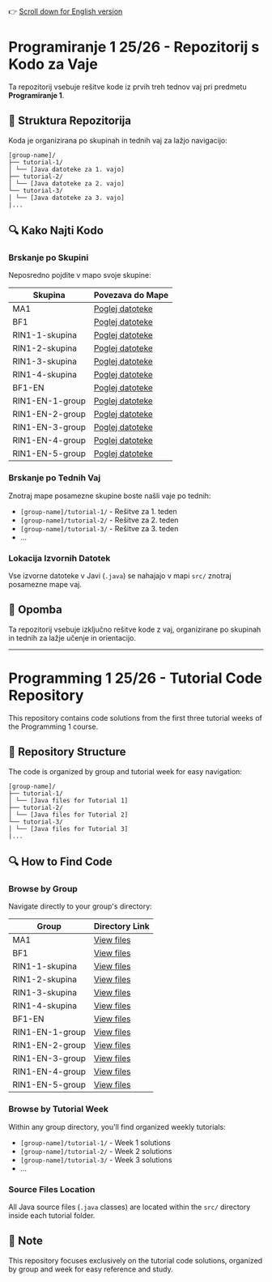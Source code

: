 👉 [Scroll down for English version](#programming-1-2526---tutorial-code-repository)


# Programiranje 1 25/26 - Repozitorij s Kodo za Vaje

Ta repozitorij vsebuje rešitve kode iz prvih treh tednov vaj pri predmetu **Programiranje 1**.

## 📁 Struktura Repozitorija

Koda je organizirana po skupinah in tednih vaj za lažjo navigacijo:

```
[group-name]/
├── tutorial-1/
│ └── [Java datoteke za 1. vajo]
├── tutorial-2/
│ └── [Java datoteke za 2. vajo]
└── tutorial-3/
│ └── [Java datoteke za 3. vajo]
|...
```


## 🔍 Kako Najti Kodo

### Brskanje po Skupini
Neposredno pojdite v mapo svoje skupine:

| Skupina | Povezava do Mape |
|----------|------------------|
| MA1 | [Poglej datoteke](./MA1) |
| BF1 | [Poglej datoteke](./BF1) |
| RIN1-1-skupina | [Poglej datoteke](./RIN1-1-skupina) |
| RIN1-2-skupina | [Poglej datoteke](./RIN1-2-skupina) |
| RIN1-3-skupina | [Poglej datoteke](./RIN1-3-skupina) |
| RIN1-4-skupina | [Poglej datoteke](./RIN1-4-skupina) |
| BF1-EN | [Poglej datoteke](./BF1-EN) |
| RIN1-EN-1-group | [Poglej datoteke](./RIN1-EN-1-group) |
| RIN1-EN-2-group | [Poglej datoteke](./RIN1-EN-2-group) |
| RIN1-EN-3-group | [Poglej datoteke](./RIN1-EN-3-group) |
| RIN1-EN-4-group | [Poglej datoteke](./RIN1-EN-4-group) |
| RIN1-EN-5-group | [Poglej datoteke](./RIN1-EN-5-group) |

### Brskanje po Tednih Vaj
Znotraj mape posamezne skupine boste našli vaje po tednih:
- `[group-name]/tutorial-1/` - Rešitve za 1. teden  
- `[group-name]/tutorial-2/` - Rešitve za 2. teden  
- `[group-name]/tutorial-3/` - Rešitve za 3. teden
- ...

### Lokacija Izvornih Datotek
Vse izvorne datoteke v Javi (`.java`) se nahajajo v mapi `src/` znotraj posamezne mape vaj.

## 📝 Opomba

Ta repozitorij vsebuje izključno rešitve kode z vaj, organizirane po skupinah in tednih za lažje učenje in orientacijo.

---

# Programming 1 25/26 - Tutorial Code Repository

This repository contains code solutions from the first three tutorial weeks of the Programming 1 course.

## 📁 Repository Structure

The code is organized by group and tutorial week for easy navigation:

```
[group-name]/
├── tutorial-1/
│ └── [Java files for Tutorial 1]
├── tutorial-2/
│ └── [Java files for Tutorial 2]
└── tutorial-3/
│ └── [Java files for Tutorial 3]
|...
```


## 🔍 How to Find Code

### Browse by Group
Navigate directly to your group's directory:

| Group | Directory Link |
|-------|----------------|
| MA1 | [View files](./MA1) |
| BF1 | [View files](./BF1) |
| RIN1-1-skupina | [View files](./RIN1-1-skupina) |
| RIN1-2-skupina | [View files](./RIN1-2-skupina) |
| RIN1-3-skupina | [View files](./RIN1-3-skupina) |
| RIN1-4-skupina | [View files](./RIN1-4-skupina) |
| BF1-EN | [View files](./BF1-EN) |
| RIN1-EN-1-group | [View files](./RIN1-EN-1-group) |
| RIN1-EN-2-group | [View files](./RIN1-EN-2-group) |
| RIN1-EN-3-group | [View files](./RIN1-EN-3-group) |
| RIN1-EN-4-group | [View files](./RIN1-EN-4-group) |
| RIN1-EN-5-group | [View files](./RIN1-EN-5-group) |

### Browse by Tutorial Week
Within any group directory, you'll find organized weekly tutorials:
- `[group-name]/tutorial-1/` - Week 1 solutions
- `[group-name]/tutorial-2/` - Week 2 solutions  
- `[group-name]/tutorial-3/` - Week 3 solutions
- ...

### Source Files Location
All Java source files (`.java` classes) are located within the `src/` directory inside each tutorial folder.

## 📝 Note

This repository focuses exclusively on the tutorial code solutions, organized by group and week for easy reference and study.
